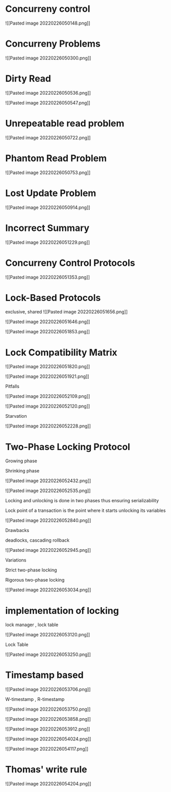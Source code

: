 # Concurreny control


![[Pasted image 20220226050148.png]]

# Concurreny Problems

![[Pasted image 20220226050300.png]]

# Dirty Read
![[Pasted image 20220226050536.png]]

![[Pasted image 20220226050547.png]]


# Unrepeatable read problem

![[Pasted image 20220226050722.png]]

# Phantom Read Problem

![[Pasted image 20220226050753.png]]

# Lost Update Problem

![[Pasted image 20220226050914.png]]

# Incorrect Summary

![[Pasted image 20220226051229.png]]

# Concurreny Control Protocols

![[Pasted image 20220226051353.png]]

# Lock-Based Protocols

exclusive, shared
![[Pasted image 20220226051656.png]]

![[Pasted image 20220226051646.png]]

![[Pasted image 20220226051853.png]]

# Lock Compatibility Matrix

![[Pasted image 20220226051820.png]]


![[Pasted image 20220226051921.png]]

Pitfalls

![[Pasted image 20220226052109.png]]

![[Pasted image 20220226052120.png]]

Starvation

![[Pasted image 20220226052228.png]]

# Two-Phase Locking Protocol

Growing phase

Shrinking phase

![[Pasted image 20220226052432.png]]

![[Pasted image 20220226052535.png]]

Locking and unlocking is done in two phases thus ensuring serializability

Lock point of a transaction is the point where it starts unlocking its variables


![[Pasted image 20220226052840.png]]

Drawbacks

deadlocks, cascading rollback

![[Pasted image 20220226052945.png]]

Variations

Strict two-phase locking

Rigorous two-phase locking

![[Pasted image 20220226053034.png]]

# implementation of locking

lock manager , lock table

![[Pasted image 20220226053120.png]]

Lock Table

![[Pasted image 20220226053250.png]]

# Timestamp based

![[Pasted image 20220226053706.png]]

W-timestamp , R-timestamp

![[Pasted image 20220226053750.png]]

![[Pasted image 20220226053858.png]]

![[Pasted image 20220226053912.png]]

![[Pasted image 20220226054024.png]]

![[Pasted image 20220226054117.png]]

 # Thomas' write rule

 ![[Pasted image 20220226054204.png]]

  